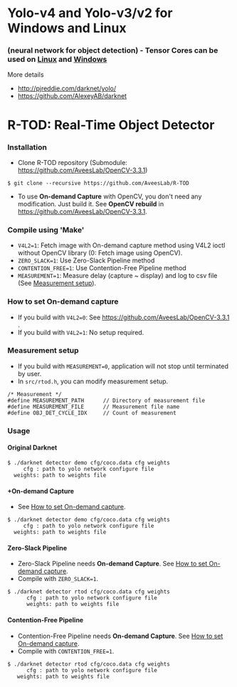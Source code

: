 # Yolo-v4 and Yolo-v3/v2 for Windows and Linux
### (neural network for object detection) - Tensor Cores can be used on [Linux](https://github.com/AlexeyAB/darknet#how-to-compile-on-linux) and [Windows](https://github.com/AlexeyAB/darknet#how-to-compile-on-windows-using-cmake-gui)

More details
* http://pjreddie.com/darknet/yolo/
* https://github.com/AlexeyAB/darknet

# R-TOD: Real-Time Object Detector

### Installation ###
* Clone R-TOD repository (Submodule: https://github.com/AveesLab/OpenCV-3.3.1)
```
$ git clone --recursive https://github.com/AveesLab/R-TOD
```
* To use **On-demand Capture** with OpenCV, you don't need any modification. Just build it. See **OpenCV rebuild** in https://github.com/AveesLab/OpenCV-3.3.1.

### Compile using 'Make' ###
* `V4L2=1`: Fetch image with On-demand capture method using V4L2 ioctl without OpenCV library (0: Fetch image using OpenCV).
* `ZERO_SLACK=1`: Use Zero-Slack Pipeline method
* `CONTENTION_FREE=1`: Use Contention-Free Pipeline method
* `MEASUREMENT=1`: Measure delay (capture ~ display) and log to csv file (See [Measurement setup](#measurement-setup)).

### How to set On-demand capture
* If you build with `V4L2=0`: See https://github.com/AveesLab/OpenCV-3.3.1 .
* If you build with `V4L2=1`: No setup required.

### Measurement setup ###
* If you build with `MEASUREMENT=0`, application will not stop until terminated by user.
* In `src/rtod.h`, you can modify measurement setup.
```
/* Measurement */
#define MEASUREMENT_PATH      // Directory of measurement file
#define MEASUREMENT_FILE      // Measurement file name
#define OBJ_DET_CYCLE_IDX     // Count of measurement
```

### Usage ###

#### Original Darknet
```
$ ./darknet detector demo cfg/coco.data cfg weights 
     cfg : path to yolo network configure file
  weights: path to weights file
```
#### +On-demand Capture
* See [How to set On-demand capture](#how-to-set-on--demand-capture).
```
$ ./darknet detector demo cfg/coco.data cfg weights 
     cfg : path to yolo network configure file
  weights: path to weights file
```
#### Zero-Slack Pipeline
* Zero-Slack Pipeline needs **On-demand Capture**. See [How to set On-demand capture](#how-to-set-on--demand-capture).
* Compile with `ZERO_SLACK=1`.
```
$ ./darknet detector rtod cfg/coco.data cfg weights
      cfg : path to yolo network configure file
      weights: path to weights file
```
#### Contention-Free Pipeline
* Contention-Free Pipeline needs **On-demand Capture**. See [How to set On-demand capture](#how-to-set-on--demand-capture).
* Compile with `CONTENTION_FREE=1`.
```
$ ./darknet detector rtod cfg/coco.data cfg weights
      cfg : path to yolo network configure file
   weights: path to weights file
```
